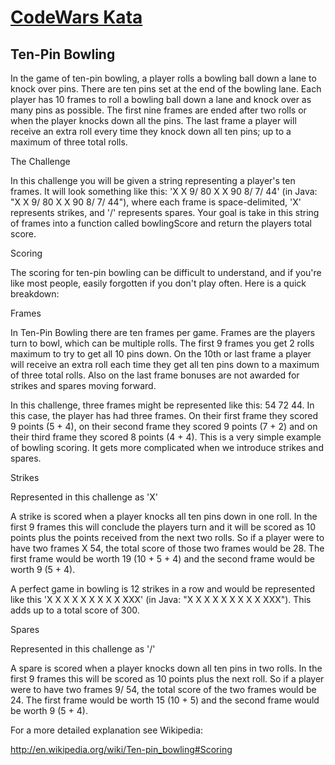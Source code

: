 # [CodeWars Kata](https://www.codewars.com/kata/5531abe4855bcc8d1f00004c/train/java)

## Ten-Pin Bowling

In the game of ten-pin bowling, a player rolls a bowling ball down a lane to knock over pins. There are ten pins set at the end of the bowling lane. Each player has 10 frames to roll a bowling ball down a lane and knock over as many pins as possible. The first nine frames are ended after two rolls or when the player knocks down all the pins. The last frame a player will receive an extra roll every time they knock down all ten pins; up to a maximum of three total rolls.

The Challenge

In this challenge you will be given a string representing a player's ten frames. It will look something like this: 'X X 9/ 80 X X 90 8/ 7/ 44' (in Java: "X X 9/ 80 X X 90 8/ 7/ 44"), where each frame is space-delimited, 'X' represents strikes, and '/' represents spares. Your goal is take in this string of frames into a function called bowlingScore and return the players total score.

Scoring

The scoring for ten-pin bowling can be difficult to understand, and if you're like most people, easily forgotten if you don't play often. Here is a quick breakdown:

Frames

In Ten-Pin Bowling there are ten frames per game. Frames are the players turn to bowl, which can be multiple rolls. The first 9 frames you get 2 rolls maximum to try to get all 10 pins down. On the 10th or last frame a player will receive an extra roll each time they get all ten pins down to a maximum of three total rolls. Also on the last frame bonuses are not awarded for strikes and spares moving forward.

In this challenge, three frames might be represented like this: 54 72 44. In this case, the player has had three frames. On their first frame they scored 9 points (5 + 4), on their second frame they scored 9 points (7 + 2) and on their third frame they scored 8 points (4 + 4). This is a very simple example of bowling scoring. It gets more complicated when we introduce strikes and spares.

Strikes

Represented in this challenge as 'X'

A strike is scored when a player knocks all ten pins down in one roll. In the first 9 frames this will conclude the players turn and it will be scored as 10 points plus the points received from the next two rolls. So if a player were to have two frames X 54, the total score of those two frames would be 28. The first frame would be worth 19 (10 + 5 + 4) and the second frame would be worth 9 (5 + 4).

A perfect game in bowling is 12 strikes in a row and would be represented like this 'X X X X X X X X X XXX' (in Java: "X X X X X X X X X XXX"). This adds up to a total score of 300.

Spares

Represented in this challenge as '/'

A spare is scored when a player knocks down all ten pins in two rolls. In the first 9 frames this will be scored as 10 points plus the next roll. So if a player were to have two frames 9/ 54, the total score of the two frames would be 24. The first frame would be worth 15 (10 + 5) and the second frame would be worth 9 (5 + 4).

For a more detailed explanation see Wikipedia:

http://en.wikipedia.org/wiki/Ten-pin_bowling#Scoring